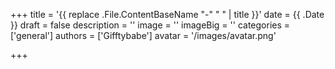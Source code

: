 +++
title = '{{ replace .File.ContentBaseName "-" " " | title }}'
date = {{ .Date }}
draft = false
description = ''
image = ''
imageBig = ''
categories =['general']
authors = ['Gifftybabe']
avatar = '/images/avatar.png'

+++
